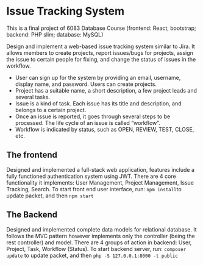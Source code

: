 # Issue Tracking System

This is a final project of 6083 Database Course (frontend: React, bootstrap; backend: PHP slim; database: MySQL)   

Design and implement a web-based issue tracking system similar to Jira. It allows members to create projects, report issues/bugs for projects, assign the issue to certain people for fixing, and change the status of issues in the workflow. 
- User can sign up for the system by providing an email, username, display name, and password. Users can create projects. 
- Project has a suitable name, a short description, a few project leads and several tasks.
- Issue is a kind of task. Each issue has its title and description, and belongs to a certain project. 
- Once an issue is reported, it goes through several steps to be processed. The life cycle of an issue is called “workflow”. 
- Workflow is indicated by status, such as OPEN, REVIEW, TEST, CLOSE, etc.
             	      	    

## The frontend 
Designed and implemented a full-stack web application, features include a fully functioned authentication system using JWT. 
There are 4 core functionality it implements: User Management, Project Management, Issue Tracking, Search. 
To start front end user interface, run: `npm install`to update packet, and then `npm start` 

## The Backend 
Designed and implemented complete data models for relational database.
It follows the MVC pattern however implements only the controller (being the rest controller) and model. 
There are 4 groups of action in backend: User, Project, Task, Workflow (Status).
To start backend server, run: `composer update` to update packet, and then `php -S 127.0.0.1:8000 -t public` 

